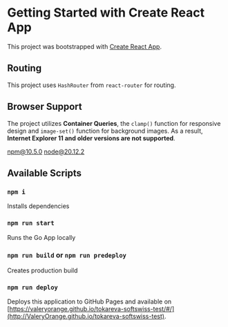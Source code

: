 # Getting Started with Create React App

This project was bootstrapped with [Create React App](https://github.com/facebook/create-react-app).

## Routing
This project uses `HashRouter` from `react-router` for routing.

## Browser Support
The project utilizes **Container Queries**, the `clamp()` function for responsive design and `image-set()` function for background images.
As a result, **Internet Explorer 11 and older versions are not supported**.

npm@10.5.0
node@20.12.2

## Available Scripts

### `npm i`

Installs dependencies

### `npm run start`

Runs the Go App locally

### `npm run build` or `npm run predeploy`

Creates production build

### `npm run deploy`

Deploys this application to GitHub Pages and available on [https://valeryorange.github.io/tokareva-softswiss-test/#/](http://ValeryOrange.github.io/tokareva-softswiss-test).

